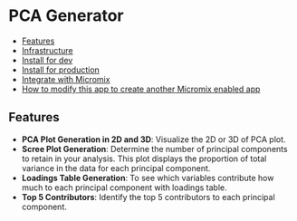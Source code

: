 # PCA Generator

- [Features](features.md)
- [Infrastructure](infrastructure.md##infrastructure)
- [Install for dev](install_for_dev.md)
- [Install for production](install_for_production.md)
- [Integrate with Micromix](integrate_with_micromix.md)
- [How to modify this app to create another Micromix enabled app](how_to_modify_this_app_to_create_another_micromix_enabled_app.md)

## Features

- **PCA Plot Generation in 2D and 3D**: Visualize the 2D or 3D of PCA plot.
- **Scree Plot Generation**: Determine the number of principal components to retain in your analysis. This plot displays the proportion of total variance in the data for each principal component.
- **Loadings Table Generation**: To see which variables contribute how much to each principal component with loadings table.
- **Top 5 Contributors**: Identify the top 5 contributors to each principal component.
